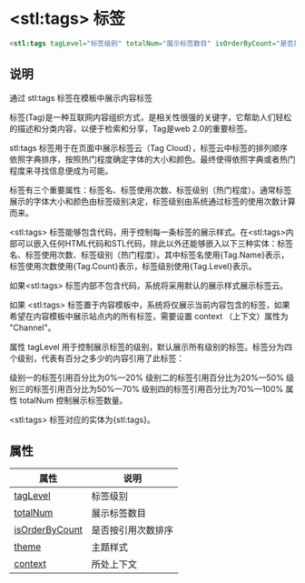 ﻿# &lt;stl:tags&gt; 标签

```html
<stl:tags tagLevel="标签级别" totalNum="展示标签数目" isOrderByCount="是否按引用次数排序" theme="主题样式" context="所处上下文"></stl:tags>
```

## 说明

通过 stl:tags 标签在模板中展示内容标签

标签(Tag)是一种互联网内容组织方式，是相关性很强的关键字，它帮助人们轻松的描述和分类内容，以便于检索和分享，Tag是web 2.0的重要标签。

stl:tags 标签用于在页面中展示标签云（Tag Cloud），标签云中标签的排列顺序依照字典排序，按照热门程度确定字体的大小和颜色。最终使得依照字典或者热门程度来寻找信息便成为可能。

标签有三个重要属性：标签名、标签使用次数、标签级别（热门程度）。通常标签展示的字体大小和颜色由标签级别决定，标签级别由系统通过标签的使用次数计算而来。

&lt;stl:tags&gt; 标签能够包含代码，用于控制每一条标签的展示样式。在&lt;stl:tags&gt;内部可以嵌入任何HTML代码和STL代码，除此以外还能够嵌入以下三种实体：标签名、标签使用次数、标签级别（热门程度）。其中标签名使用{Tag.Name}表示，标签使用次数使用{Tag.Count}表示，标签级别使用{Tag.Level}表示。

如果&lt;stl:tags&gt; 标签内部不包含代码，系统将采用默认的展示样式展示标签云。

如果 &lt;stl:tags&gt; 标签置于内容模板中，系统将仅展示当前内容包含的标签，如果希望在内容模板中展示站点内的所有标签，需要设置 context （上下文）属性为 "Channel"。

属性 tagLevel 用于控制展示标签的级别，默认展示所有级别的标签。标签分为四个级别，代表有百分之多少的内容引用了此标签：

级别一的标签引用百分比为0%—20%
级别二的标签引用百分比为20%—50%
级别三的标签引用百分比为50%—70%
级别四的标签引用百分比为70%—100%
属性 totalNum 控制展示标签数量。

&lt;stl:tags&gt; 标签对应的实体为{stl:tags}。

## 属性

| 属性                                                | 说明               |
| --------------------------------------------------- | ------------------ |
| [tagLevel](tags/attributes?id=tagLevel)             | 标签级别           |
| [totalNum](tags/attributes?id=totalNum)             | 展示标签数目       |
| [isOrderByCount](tags/attributes?id=isOrderByCount) | 是否按引用次数排序 |
| [theme](tags/attributes?id=theme)                   | 主题样式           |
| [context](tags/attributes?id=context)               | 所处上下文         |